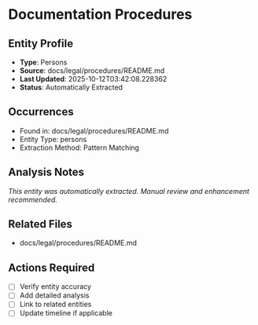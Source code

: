 # Documentation Procedures

## Entity Profile
- **Type**: Persons
- **Source**: docs/legal/procedures/README.md
- **Last Updated**: 2025-10-12T03:42:08.228362
- **Status**: Automatically Extracted

## Occurrences
- Found in: docs/legal/procedures/README.md
- Entity Type: persons
- Extraction Method: Pattern Matching

## Analysis Notes
*This entity was automatically extracted. Manual review and enhancement recommended.*

## Related Files
- docs/legal/procedures/README.md

## Actions Required
- [ ] Verify entity accuracy
- [ ] Add detailed analysis
- [ ] Link to related entities
- [ ] Update timeline if applicable
